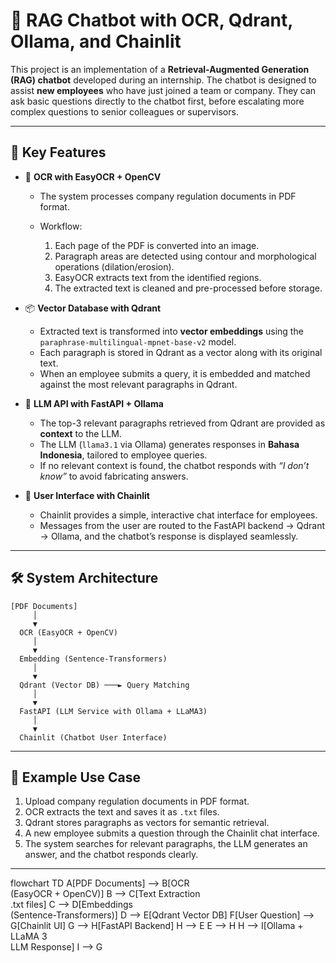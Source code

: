 # 📖 RAG Chatbot with OCR, Qdrant, Ollama, and Chainlit

This project is an implementation of a **Retrieval-Augmented Generation (RAG) chatbot** developed during an internship.
The chatbot is designed to assist **new employees** who have just joined a team or company.
They can ask basic questions directly to the chatbot first, before escalating more complex questions to senior colleagues or supervisors.

---

## 🚀 Key Features

* 🔎 **OCR with EasyOCR + OpenCV**

  * The system processes company regulation documents in PDF format.
  * Workflow:

    1. Each page of the PDF is converted into an image.
    2. Paragraph areas are detected using contour and morphological operations (dilation/erosion).
    3. EasyOCR extracts text from the identified regions.
    4. The extracted text is cleaned and pre-processed before storage.

* 📦 **Vector Database with Qdrant**

  * Extracted text is transformed into **vector embeddings** using the `paraphrase-multilingual-mpnet-base-v2` model.
  * Each paragraph is stored in Qdrant as a vector along with its original text.
  * When an employee submits a query, it is embedded and matched against the most relevant paragraphs in Qdrant.

* 🧠 **LLM API with FastAPI + Ollama**

  * The top-3 relevant paragraphs retrieved from Qdrant are provided as **context** to the LLM.
  * The LLM (`llama3.1` via Ollama) generates responses in **Bahasa Indonesia**, tailored to employee queries.
  * If no relevant context is found, the chatbot responds with *“I don’t know”* to avoid fabricating answers.

* 💬 **User Interface with Chainlit**

  * Chainlit provides a simple, interactive chat interface for employees.
  * Messages from the user are routed to the FastAPI backend → Qdrant → Ollama, and the chatbot’s response is displayed seamlessly.

---

## 🛠️ System Architecture

```
[PDF Documents] 
     │
     ▼
  OCR (EasyOCR + OpenCV)
     │
     ▼
  Embedding (Sentence-Transformers)
     │
     ▼
  Qdrant (Vector DB) ───► Query Matching
     │
     ▼
  FastAPI (LLM Service with Ollama + LLaMA3)
     │
     ▼
  Chainlit (Chatbot User Interface)
```

---

## 📌 Example Use Case

1. Upload company regulation documents in PDF format.
2. OCR extracts the text and saves it as `.txt` files.
3. Qdrant stores paragraphs as vectors for semantic retrieval.
4. A new employee submits a question through the Chainlit chat interface.
5. The system searches for relevant paragraphs, the LLM generates an answer, and the chatbot responds clearly.

---

flowchart TD
    A[PDF Documents] --> B[OCR <br/> (EasyOCR + OpenCV)]
    B --> C[Text Extraction <br/> .txt files]
    C --> D[Embeddings <br/> (Sentence-Transformers)]
    D --> E[Qdrant Vector DB]
    F[User Question] --> G[Chainlit UI]
    G --> H[FastAPI Backend]
    H --> E
    E --> H
    H --> I[Ollama + LLaMA 3 <br/> LLM Response]
    I --> G

